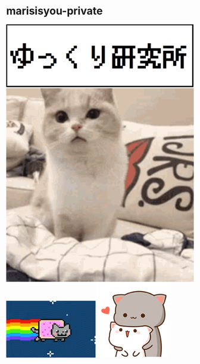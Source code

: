 # marisisyou-private
<img src="ゆっくり研究所2.png"><br>
<img src="mybc-cat-hug.gif">
<img src="nyan-cat-rainbow.gif">
<img src="pat-hug.gif">
